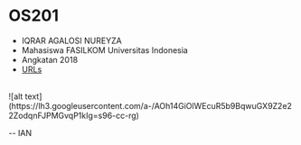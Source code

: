 # OS201
* IQRAR AGALOSI NUREYZA
* Mahasiswa FASILKOM Universitas Indonesia
* Angkatan 2018
* [URLs](URLs/)
<br>
![alt text](https://lh3.googleusercontent.com/a-/AOh14GiOlWEcuR5b9BqwuGX9Z2e22ZodqnFJPMGvqP1kIg=s96-cc-rg)

-- IAN